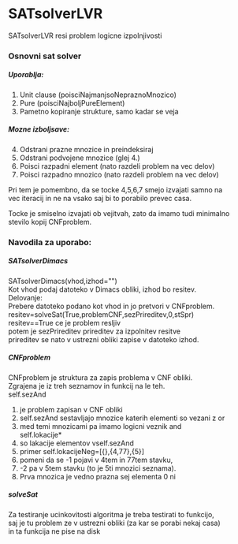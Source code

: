# SATsolverLVR
SATsolverLVR resi problem logicne izpolnjivosti

### Osnovni sat solver
##### Uporablja:
1. Unit clause (poisciNajmanjsoNepraznoMnozico)
2. Pure (poisciNajboljPureElement)
3. Pametno kopiranje strukture, samo kadar se veja

##### Mozne izboljsave:
4. Odstrani prazne mnozice in preindeksiraj
5. Odstrani podvojene mnozice (glej 4.)
6. Poisci razpadni element (nato razdeli problem na vec delov)
7. Poisci razpadno mnozico (nato razdeli problem na vec delov)

Pri tem je pomembno, da se tocke 4,5,6,7 smejo izvajati samno na <br />
vec iteracij in ne na vsako saj bi to porabilo prevec casa. <br />

Tocke je smiselno izvajati ob vejitvah, zato da imamo tudi minimalno <br />
stevilo kopij CNFproblem. <br />

### Navodila za uporabo: 
##### SATsolverDimacs
SATsolverDimacs(vhod,izhod="") <br />
Kot vhod podaj datoteko v Dimacs obliki, izhod bo resitev. <br />
Delovanje: <br />
Prebere datoteko podano kot vhod in jo pretvori v CNFproblem. <br />
resitev=solveSat(True,problemCNF,sezPrireditev,0,stSpr) <br />
resitev==True ce je problem resljiv <br />
potem je sezPrireditev prireditev za izpolnitev resitve <br />
prireditev se nato v ustrezni obliki zapise v datoteko izhod.

##### CNFproblem
CNFproblem je struktura za zapis problema v CNF obliki. <br />
Zgrajena je iz treh seznamov in funkcij na le teh. <br />
self.sezAnd <br />
1. je problem zapisan v CNF obliki <br />
2. self.sezAnd sestavljajo mnozice katerih elementi so vezani z or <br />
3. med temi mnozicami pa imamo logicni veznik and <br />
self.lokacije*
1. so lakacije elementov vself.sezAnd <br />
2. primer self.lokacijeNeg=[{},{4,77},{5}] <br />
3. pomeni da se -1 pojavi v 4tem in 77tem stavku, <br />
4. -2 pa v 5tem stavku (to je 5ti mnozici seznama). <br />
5. Prva mnozica je vedno prazna sej elementa 0 ni <br />

##### solveSat
Za testiranje ucinkovitosti algoritma je treba testirati to funkcijo, <br />
saj je tu problem ze v ustrezni obliki (za kar se porabi nekaj casa) <br />
in ta funkcija ne pise na disk <br />
